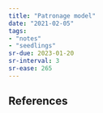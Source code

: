 ```yaml
---
title: "Patronage model"
date: "2021-02-05"
tags:
- "notes"
- "seedlings"
sr-due: 2023-01-20
sr-interval: 3
sr-ease: 265
---
```




## References

